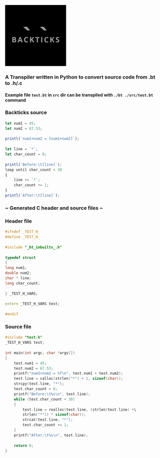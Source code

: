 <img src="https://github.com/schikani/backticks/blob/main/LOGO.png" width="200" height="200">

### A Transpiler written in Python to convert source code from .bt to .h/.c

#### Example file `test.bt` in `src` dir can be transpiled with `./bt ./src/test.bt` command

### Backticks source
```typescript
let num1 = 45;
let num2 = 67.53;

printl(`num1+num2 = [num1+num2]`);

let line = `*`;
let char_count = 0;

printl(`Before:\t[line]`);
loop until char_count < 30 
{
    line += `*`;
    char_count += 1;
}
printl(`After:\t[line]`);
```

### ~ Generated C header and source files ~
### Header file
```H
#ifndef _TEST_H_
#define _TEST_H_

#include "_bt_inbuilts_.h"

typedef struct
{
long num1;
double num2;
char * line;
long char_count;

} _TEST_H_VARS;

extern _TEST_H_VARS test;

#endif
```

### Source file
```C
#include "test.h"
_TEST_H_VARS test;

int main(int argc, char *argv[])
{
    test.num1 = 45;
    test.num2 = 67.53;
    printf("num1+num2 = %f\n", test.num1 + test.num2);
    test.line = calloc(strlen("*") + 1, sizeof(char));
    strcpy(test.line, "*");
    test.char_count = 0;
    printf("Before:\t%s\n", test.line);
    while (test.char_count < 30)
    {
        test.line = realloc(test.line, (strlen(test.line) +\
        strlen("*")) * sizeof(char));
        strcat(test.line, "*");
        test.char_count += 1;
    }
    printf("After:\t%s\n", test.line);

    return 0;
}

```
